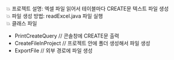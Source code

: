 💥 프로젝트 설명: 엑셀 파일 읽어서 테이블마다 CREATE문 텍스트 파일 생성<br>
💥 파일 생성 방법: readExcel.java 파일 실행<br>
💥 클래스 파일
- PrintCreateQuery // 콘솔창에 CREATE문 출력
- CreateFileInProject // 프로젝트 안에 폴더 생성해서 파일 생성
- ExportFile // 외부 경로에 파일 생성
